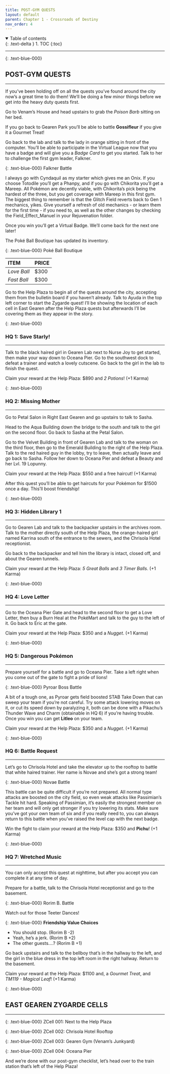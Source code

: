 ```yaml
---
title: POST-GYM QUESTS
layout: default
parent: Chapter 1 - Crossroads of Destiny
nav_order: 4
---
```


<details open markdown="block">
  <summary>
    Table of contents
  </summary>
  {: .text-delta }
1. TOC
{:toc}
</details>

---

{: .text-blue-000}
## POST-GYM QUESTS
---

If you’ve been holding off on all the quests you’ve found around the city now’s a great time to do them! We’ll be doing a few minor things before we get into the heavy duty quests first. 

Go to Venam’s House and head upstairs to grab the *Poison Barb* sitting on her bed.

If you go back to Gearen Park you’ll be able to battle **Gossifleur** if you give it a Gourmet Treat!

Go back to the lab and talk to the lady in orange sitting in front of the computer. You’ll be able to participate in the Virtual League now that you have a badge and will give you a *Badge Card* to get you started. Talk to her to challenge the first gym leader, Falkner.

{: .text-blue-000}
Falkner Battle

I always go with Cyndaquil as my starter which gives me an Onix. If you choose Totodile you’ll get a Phanpy, and if you go with Chikorita you’ll get a Mareep. All Pokémon are decently viable, with Chikorita’s pick being the hardest of the three, but you get coverage with Mareep in this first gym. The biggest thing to remember is that the Glitch Field reverts back to Gen 1 mechanics, yikes. Give yourself a refresh of old mechanics - or learn them for the first time - if you need to, as well as the other changes by checking the Field_Effect_Manuel in your Rejuvenation folder.

Once you win you’ll get a Virtual Badge. We’ll come back for the next one later!

The Poké Ball Boutique has updated its inventory.

{: .text-blue-000}
Poké Ball Boutique

| ITEM          | PRICE  |
|:--------------|:-------|
| *Love Ball*   | $300   |
| *Fast Ball*   | $300   |

Go to the Help Plaza to begin all of the quests around the city, accepting them from the bulletin board if you haven’t already. Talk to Ayuda in the top left corner to start the Zygarde quest! I’ll be showing the location of each cell in East Gearen after the Help Plaza quests but afterwards I’ll be covering them as they appear in the story.

{: .text-blue-000}
### HQ 1: Save Starly!
---

Talk to the black haired girl in Gearen Lab next to Nurse Joy to get started, then make your way down to Oceana Pier. Go to the southwest dock to defeat a trainer and watch a lovely cutscene. Go back to the girl in the lab to finish the quest.

Claim your reward at the Help Plaza: $890 and *2 Potions*! (+1 Karma)

{: .text-blue-000}
### HQ 2: Missing Mother
---

Go to Petal Salon in Right East Gearen and go upstairs to talk to Sasha. 

Head to the Aqua Building down the bridge to the south and talk to the girl on the second floor. Go back to Sasha at the Petal Salon.

Go to the Velvet Building in front of Gearen Lab and talk to the woman on the third floor, then go to the Emerald Building to the right of the Help Plaza. Talk to the red haired guy in the lobby, try to leave, then actually leave and go back to Sasha. Follow her down to Oceana Pier and defeat a Beauty and her Lvl. 19 Lopunny.

Claim your reward at the Help Plaza: $550 and a free haircut! (+1 Karma)

After this quest you’ll be able to get haircuts for your Pokémon for $1500 once a day. This’ll boost friendship!

{: .text-blue-000}
### HQ 3: Hidden Library 1
---

Go to Gearen Lab and talk to the backpacker upstairs in the archives room. Talk to the mother directly south of the Help Plaza, the orange-haired girl named Karrina south of the entrance to the sewers, and the Chrisola Hotel receptionist.

Go back to the backpacker and tell him the library is intact, closed off, and about the Gearen tunnels.

Claim your reward at the Help Plaza: *5 Great Balls* and *3 Timer Balls*. (+1 Karma)

{: .text-blue-000}
### HQ 4: Love Letter
---

Go to the Oceana Pier Gate and head to the second floor to get a Love Letter, then buy a Burn Heal at the PokéMart and talk to the guy to the left of it. Go back to Eric at the gate.

Claim your reward at the Help Plaza: $350 and a *Nugget*. (+1 Karma)

{: .text-blue-000}
### HQ 5: Dangerous Pokémon
---

Prepare yourself for a battle and go to Oceana Pier. Take a left right when you come out of the gate to fight a pride of lions!

{: .text-blue-000}
Pyroar Boss Battle

A bit of a tough one, as Pyroar gets field boosted STAB Take Down that can sweep your team if you’re not careful. Try some attack lowering moves on it, or cut its speed down by paralyzing it, both can be done with a Pikachu’s Thunder Wave and Charm (obtainable in HQ 6) if you’re having trouble. Once you win you can get **Litleo** on your team.

Claim your reward at the Help Plaza: $350 and a *Nugget*. (+1 Karma)

{: .text-blue-000}
### HQ 6: Battle Request
---

Let’s go to Chrisola Hotel and take the elevator up to the rooftop to battle that white haired trainer. Her name is Novae and she’s got a strong team!

{: .text-blue-000}
Novae Battle

This battle can be quite difficult if you’re not prepared. All normal type attacks are boosted on the city field, so even weak attacks like Passimian’s Tackle hit hard. Speaking of Passimian, it’s easily the strongest member on her team and will only get stronger if you try lowering its stats. Make sure you’ve got your own team of six and if you really need to, you can always return to this battle when you’ve raised the level cap with the next badge.

Win the fight to claim your reward at the Help Plaza: $350 and **Pichu**! (+1 Karma)

{: .text-blue-000}
### HQ 7: Wretched Music
---

You can only accept this quest at nighttime, but after you accept you can complete it at any time of day.

Prepare for a battle, talk to the Chrisola Hotel receptionist and go to the basement.

{: .text-blue-000}
Rorim B. Battle

Watch out for those Teeter Dances!

{: .text-blue-000}
**Friendship Value Choices**

 - You should stop. (Rorim B -2)
 - Yeah, he’s a jerk. (Rorim B +2)
 - The other guests….? (Rorim B +1)

Go back upstairs and talk to the bellboy that’s in the hallway to the left, and the girl in the blue dress in the top left room in the right hallway. Return to the basement.

Claim your reward at the Help Plaza: $1100 and, a *Gourmet Treat*, and *TM119 - Magical Leaf*! (+1 Karma)

{: .text-blue-000}
## EAST GEAREN ZYGARDE CELLS
---

{: .text-blue-000}
ZCell 001: Next to the Help Plaza

{: .text-blue-000}
ZCell 002: Chrisola Hotel Rooftop

{: .text-blue-000}
ZCell 003: Gearen Gym (Venam’s Junkyard)

{: .text-blue-000}
ZCell 004: Oceana Pier

And we’re done with our post-gym checklist, let’s head over to the train station that’s left of the Help Plaza!





